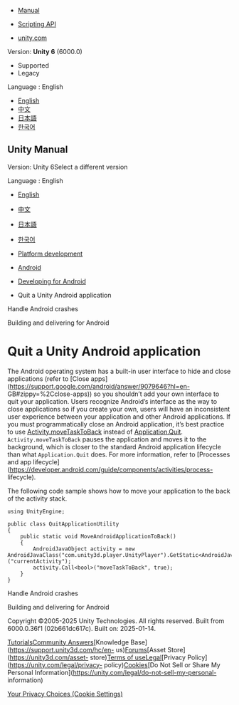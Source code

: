 [](https://docs.unity3d.com)

  * [Manual](../Manual/index.html)
  * [Scripting API](../ScriptReference/index.html)

  * [unity.com](https://unity.com/)

Version: **Unity 6** (6000.0)

  * Supported
  * Legacy

Language : English

  * [English](/Manual/android-quit.html)
  * [中文](/cn/current/Manual/android-quit.html)
  * [日本語](/ja/current/Manual/android-quit.html)
  * [한국어](/kr/current/Manual/android-quit.html)

[](https://docs.unity3d.com)

## Unity Manual

Version: Unity 6Select a different version

Language : English

  * [English](/Manual/android-quit.html)
  * [中文](/cn/current/Manual/android-quit.html)
  * [日本語](/ja/current/Manual/android-quit.html)
  * [한국어](/kr/current/Manual/android-quit.html)

  * [Platform development ](PlatformSpecific.html)
  * [Android](android.html)
  * [Developing for Android](android-developing.html)
  * Quit a Unity Android application

[](android-handle-crashes.html)

Handle Android crashes

[](android-building-and-delivering.html)

Building and delivering for Android

# Quit a Unity Android application

The Android operating system has a built-in user interface to hide and close
applications (refer to [Close
apps](https://support.google.com/android/answer/9079646?hl=en-
GB#zippy=%2Cclose-apps)) so you shouldn’t add your own interface to quit your
application. Users recognize Android’s interface as the way to close
applications so if you create your own, users will have an inconsistent user
experience between your application and other Android applications. If you
must programmatically close an Android application, it’s best practice to use
[Activity.moveTaskToBack](https://developer.android.com/reference/android/app/Activity#moveTaskToBack\(boolean\))
instead of [Application.Quit](../ScriptReference/Application.Quit.html).
`Activity.moveTaskToBack` pauses the application and moves it to the
background, which is closer to the standard Android application lifecycle than
what `Application.Quit` does. For more information, refer to [Processes and
app
lifecycle](https://developer.android.com/guide/components/activities/process-
lifecycle).

The following code sample shows how to move your application to the back of
the activity stack.

    
    
    using UnityEngine;
    
    public class QuitApplicationUtility
    {
        public static void MoveAndroidApplicationToBack()
        {
            AndroidJavaObject activity = new AndroidJavaClass("com.unity3d.player.UnityPlayer").GetStatic<AndroidJavaObject>("currentActivity");
            activity.Call<bool>("moveTaskToBack", true);
        }
    }
    

[](android-handle-crashes.html)

Handle Android crashes

[](android-building-and-delivering.html)

Building and delivering for Android

Copyright ©2005-2025 Unity Technologies. All rights reserved. Built from
6000.0.36f1 (02b661dc617c). Built on: 2025-01-14.

[Tutorials](https://learn.unity.com/)[Community
Answers](https://answers.unity3d.com)[Knowledge
Base](https://support.unity3d.com/hc/en-
us)[Forums](https://forum.unity3d.com)[Asset Store](https://unity3d.com/asset-
store)[Terms of
use](https://docs.unity3d.com/Manual/TermsOfUse.html)[Legal](https://unity.com/legal)[Privacy
Policy](https://unity.com/legal/privacy-
policy)[Cookies](https://unity.com/legal/cookie-policy)[Do Not Sell or Share
My Personal Information](https://unity.com/legal/do-not-sell-my-personal-
information)

[Your Privacy Choices (Cookie Settings)](javascript:void\(0\);)

